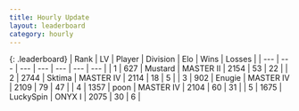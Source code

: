 ```yaml
---
title: Hourly Update
layout: leaderboard
category: hourly
---
```


{: .leaderboard}
| Rank | LV | Player | Division | Elo | Wins | Losses |
| --- | --- | --- | --- | --- | --- | --- |
| <span data-change="0">1</span> | 627 | <span title="ID: 611082">Mustard</span> | MASTER II | <span data-change="-5">2154</span> | <span data-change="1">53</span> | <span data-change="1">22</span> |
| <span data-change="0">2</span> | 2744 | <span title="ID: 353063">Sktima</span> | MASTER IV | <span data-change="0">2114</span> | <span data-change="0">18</span> | <span data-change="0">5</span> |
| <span data-change="4">3</span> | 902 | <span title="ID: 623502">Enugie</span> | MASTER IV | <span data-change="39">2109</span> | <span data-change="5">79</span> | <span data-change="1">47</span> |
| <span data-change="-1">4</span> | 1357 | <span title="ID: 540690">poon</span> | MASTER IV | <span data-change="21">2104</span> | <span data-change="3">60</span> | <span data-change="0">31</span> |
| <span data-change="-1">5</span> | 1675 | <span title="ID: 498412">LuckySpin</span> | ONYX I | <span data-change="0">2075</span> | <span data-change="0">30</span> | <span data-change="0">6</span> |